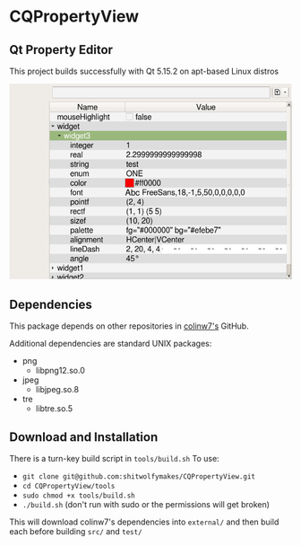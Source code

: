 # CQPropertyView

## Qt Property Editor
This project builds successfully with Qt 5.15.2 on apt-based Linux distros

![snapshot](docs/CQPropertyView.png "Qt Property Editor")

## Dependencies
This package depends on other repositories in [colinw7's](https://github.com/colinw7) GitHub.

Additional dependencies are standard UNIX packages:
 + png
   + libpng12.so.0
 + jpeg
   + libjpeg.so.8
 + tre
   + libtre.so.5

## Download and Installation
There is a turn-key build script in `tools/build.sh`
To use:
- `git clone git@github.com:shitwolfymakes/CQPropertyView.git`
- `cd CQPropertyView/tools`
- `sudo chmod +x tools/build.sh`
- `./build.sh` (don't run with sudo or the permissions will get broken)

This will download colinw7's dependencies into `external/` and then build each
before building `src/` and `test/`

